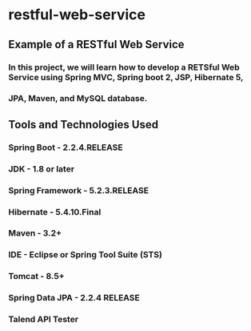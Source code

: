 # restful-web-service

## Example of a RESTful Web Service

### In this project, we will learn how to develop a RETSful Web Service using Spring MVC, Spring boot 2, JSP, Hibernate 5, 
### JPA, Maven, and MySQL database.

## Tools and Technologies Used

### Spring Boot - 2.2.4.RELEASE
### JDK - 1.8 or later
### Spring Framework - 5.2.3.RELEASE
### Hibernate - 5.4.10.Final
### Maven - 3.2+
### IDE - Eclipse or Spring Tool Suite (STS)
### Tomcat - 8.5+
### Spring Data JPA - 2.2.4 RELEASE
### Talend API Tester
